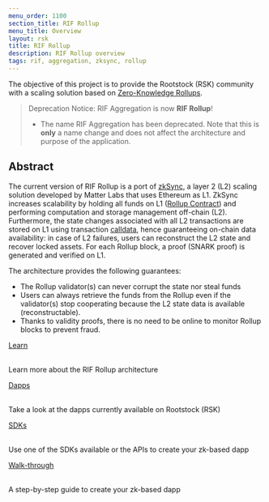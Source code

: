 ```yaml
---
menu_order: 1100
section_title: RIF Rollup
menu_title: Overview
layout: rsk
title: RIF Rollup
description: RIF Rollup overview
tags: rif, aggregation, zksync, rollup
---
```


The objective of this project is to provide the Rootstock (RSK) community with a scaling solution based on [Zero-Knowledge Rollups](https://ethereum.org/en/developers/docs/scaling/layer-2-rollups/#zk-rollups).

> Deprecation Notice: RIF Aggregation is now **RIF Rollup**! 
> - The name RIF Aggregation has been deprecated. Note that this is **only** a name change and does not affect the architecture and purpose of the application. 

## Abstract

The current version of RIF Rollup is a port of [zkSync](https://docs.zksync.io/dev/), a layer 2 (L2) scaling solution developed by Matter Labs that uses Ethereum as L1.
ZkSync increases scalability by holding all funds on L1 ([Rollup Contract](https://github.com/rsksmart/ri-aggregation/blob/rsk_merge_master_Dec2021/contracts/contracts/ZkSync.sol)) and performing computation and storage management off-chain (L2).
Furthermore, the state changes associated with all L2 transactions are stored on L1 using transaction [calldata](https://docs.soliditylang.org/en/latest/types.html?highlight=calldata#data-location), hence guaranteeing on-chain data availability: in case of L2 failures, users can reconstruct the L2 state and recover locked assets. For each Rollup block, a proof (SNARK proof) is generated and verified on L1.

The architecture provides the following guarantees:

* The Rollup validator(s) can never corrupt the state nor steal funds
* Users can always retrieve the funds from the Rollup even if the validator(s) stop cooperating because the L2 state data is available (reconstructable).
* Thanks to validity proofs, there is no need to be online to monitor Rollup blocks to prevent fraud.



<div class="container the-stack">
  <div class="row rif_blue_text">
    <div class="col">
      <div class="rns-index-box">
        <a href="learn">Learn</a>
        <br />
        <br />
        <p>Learn more about the RIF Rollup architecture</p>
      </div>
    </div>
    <div class="col">
      <div class="rns-index-box">
        <a href="dapps">Dapps</a>
        <br />
        <br />
        <p>Take a look at the dapps currently available on Rootstock (RSK)</p>
      </div>
    </div>
  </div>
  <div class="row rif_blue_text">
    <div class="col">
      <div class="rns-index-box">
        <a href="https://docs.zksync.io/api/" rel="noopener noreferrer" >SDKs</a>
        <br />
        <br />
        <p>Use one of the SDKs available or the APIs to create your zk-based dapp</p>
      </div>
    </div>
    <div class="col">
      <div class="rns-index-box">
        <a href="walkthrough">Walk-through</a>
        <br />
        <br />
        <p>A step-by-step guide to create your zk-based dapp</p>
      </div>
    </div>
  </div>
</div>
